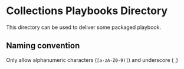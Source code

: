 # Collections Playbooks Directory

This directory can be used to deliver some packaged playbook.

## Naming convention

Only allow alphanumeric characters (`[a-zA-Z0-9)]`) and underscore (`_`)